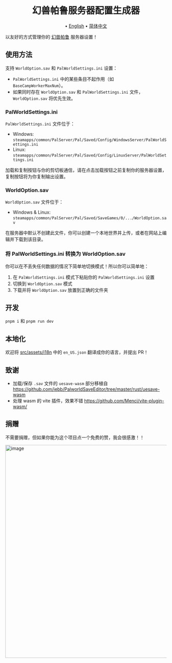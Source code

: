 <h1 align="center">
  <br>
    幻兽帕鲁服务器配置生成器
  <br>
</h1>
<p align="center">
   • <a href="/README.md">English</a>
   • <a href="/docs/README_zh_CN.md">简体中文</a>
</p>

以友好的方式管理你的 [幻兽帕鲁](https://store.steampowered.com/app/1623730/Palworld/) 服务器设置！

## 使用方法

支持 `WorldOption.sav` 和 `PalWorldSettings.ini` 设置：

- `PalWorldSettings.ini` 中的某些条目不起作用（如 `BaseCampWorkerMaxNum`）。
- 如果同时存在 `WorldOption.sav` 和 `PalWorldSettings.ini` 文件，`WorldOption.sav` 将优先生效。

### PalWorldSettings.ini

`PalWorldSettings.ini` 文件位于：

- Windows: `steamapps/common/PalServer/Pal/Saved/Config/WindowsServer/PalWorldSettings.ini`
- Linux: `steamapps/common/PalServer/Pal/Saved/Config/LinuxServer/PalWorldSettings.ini`

加载和复制按钮与你的剪切板通信，请在点击加载按钮之前复制你的服务器设置，
复制按钮将为你复制输出设置。

### WorldOption.sav

`WorldOption.sav` 文件位于：

- Windows & Linux: `steamapps/common/PalServer/Pal/Saved/SaveGames/0/.../WorldOption.sav`

在服务器中默认不创建此文件，你可以创建一个本地世界并上传，或者在网站上编辑并下载到该目录。

### 将 PalWorldSettings.ini 转换为 WorldOption.sav

你可以在不丢失任何数据的情况下简单地切换模式！所以你可以简单地：

1. 在 `PalWorldSettings.ini` 模式下粘贴你的 `PalWorldSettings.ini` 设置
2. 切换到 `WorldOption.sav` 模式
3. 下载并将 `WorldOption.sav` 放置到正确的文件夹

## 开发

`pnpm i` 和 `pnpm run dev`

## 本地化

欢迎将 [src/assets/i18n](/src/assets/i18n) 中的 `en_US.json` 翻译成你的语言，并提出 PR！

## 致谢

- 加载/保存 `.sav` 文件的 `uesave-wasm` 部分移植自 https://github.com/iebb/PalworldSaveEditor/tree/master/rust/uesave-wasm
- 处理 wasm 的 vite 插件，效果不错 https://github.com/Menci/vite-plugin-wasm/

## 捐赠

不需要捐赠，但如果你能为这个项目点一个免费的赞，我会很感激！！

<img width="662" alt="image" src="https://github.com/Bluefissure/pal-conf/assets/9719003/906de048-99cc-4448-bf21-93440ac0c1f1">

